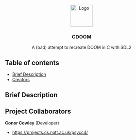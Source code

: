 
<p align="center">
  <a href="https://example.com/">
    <img src="assets/DOOM.png" alt="Logo" width=72 height=72>
  </a>

  <h3 align="center">CDOOM</h3>

  <p align="center">
   A (bad) attempt to recreate DOOM in C with SDL2
    <br>
  </p>
</p>


## Table of contents

- [Brief Description](#quick-start)
- [Creators](#project-creators)


## Brief Description


## Project Collaborators

**Conor Cowley** (Developer)

- <https://projects.cs.nott.ac.uk/psycc4/>


